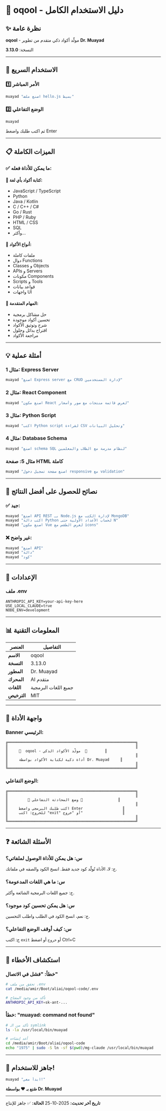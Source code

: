 # 🧠 oqool - دليل الاستخدام الكامل

## ✨ نظرة عامة

**oqool** - مولّد أكواد ذكي متقدم من تطوير **Dr. Muayad**

النسخة: **3.13.0**

---

## 🚀 الاستخدام السريع

### 1️⃣ الأمر المباشر
```bash
muayad "اصنع ملف hello.js بسيط"
```

### 2️⃣ الوضع التفاعلي
```bash
muayad
```
ثم اكتب طلبك واضغط Enter

---

## 📋 الميزات الكاملة

### ✅ ما يمكن للأداة فعله:

#### 🔹 كتابة أكواد بأي لغة:
- JavaScript / TypeScript
- Python
- Java / Kotlin
- C / C++ / C#
- Go / Rust
- PHP / Ruby
- HTML / CSS
- SQL
- وأكثر...

#### 🔹 أنواع الأكواد:
- ملفات كاملة
- دوال Functions
- Classes و Objects
- APIs و Servers
- مكونات Components
- Scripts و Tools
- قواعد بيانات
- واجهات UI

#### 🔹 المهام المتقدمة:
- حل مشاكل برمجية
- تحسين أكواد موجودة
- شرح وتوثيق الأكواد
- اقتراح بدائل وحلول
- مراجعة الأكواد

---

## 💡 أمثلة عملية

### مثال 1: Express Server
```bash
muayad "اصنع Express server مع CRUD لإدارة المستخدمين"
```

### مثال 2: React Component
```bash
muayad "اصنع مكون React لعرض قائمة منتجات مع صور وأسعار"
```

### مثال 3: Python Script
```bash
muayad "اكتب Python script لقراءة CSV وتحليل البيانات"
```

### مثال 4: Database Schema
```bash
muayad "اصنع schema SQL لنظام مدرسة مع الطلاب والمعلمين"
```

### مثال 5: صفحة HTML كاملة
```bash
muayad "اصنع صفحة تسجيل دخول responsive مع validation"
```

---

## 🎯 نصائح للحصول على أفضل النتائج

### ✅ جيد:
```bash
muayad "اصنع API REST بـ Node.js لإدارة الكتب مع MongoDB"
muayad "اكتب دالة Python لحساب الأعداد الأولية حتى N"
muayad "اصنع مكون Vue لعرض الطقس مع icons"
```

### ❌ غير واضح:
```bash
muayad "اصنع API"
muayad "دالة"
muayad "كود"
```

---

## 🔧 الإعدادات

### ملف .env
```env
ANTHROPIC_API_KEY=your-api-key-here
USE_LOCAL_CLAUDE=true
NODE_ENV=development
```

---

## 📊 المعلومات التقنية

| العنصر | التفاصيل |
|--------|----------|
| **الاسم** | oqool |
| **النسخة** | 3.13.0 |
| **المطور** | Dr. Muayad |
| **المحرك** | AI متقدم |
| **اللغات** | جميع اللغات البرمجية |
| **الترخيص** | MIT |

---

## 🎨 واجهة الأداة

### Banner الرئيسي:
```
╔══════════════════════════════════════════════════════════╗
║                                                          ║
║     🧠  oqool - مولّد الأكواد الذكي  🚀        ║
║                                                          ║
║     أداة ذكية لكتابة الأكواد بواسطة Dr. Muayad     ║
║                                                          ║
╚══════════════════════════════════════════════════════════╝
```

### الوضع التفاعلي:
```
╔══════════════════════════════════════════════════════════╗
║                                                          ║
║         💬 وضع المحادثة التفاعلي 💬                ║
║                                                          ║
║     اكتب طلبك البرمجي واضغط Enter                  ║
║     للخروج: اكتب "exit" أو "خروج"                  ║
║                                                          ║
╚══════════════════════════════════════════════════════════╝
```

---

## ❓ الأسئلة الشائعة

### س: هل يمكن للأداة الوصول لملفاتي؟
ج: لا، الأداة تُولّد كود جديد فقط. انسخ الكود والصقه في ملفاتك.

### س: ما هي اللغات المدعومة؟
ج: جميع اللغات البرمجية الشائعة وأكثر.

### س: هل يمكن تحسين كود موجود؟
ج: نعم، انسخ الكود في الطلب واطلب التحسين.

### س: كيف أوقف الوضع التفاعلي؟
ج: اكتب `exit` أو `خروج` أو اضغط Ctrl+C

---

## 🚨 استكشاف الأخطاء

### خطأ: "فشل في الاتصال"
```bash
# تحقق من ملف .env
cat /media/amir/Boot/aliai/oqool-code/.env

# تأكد من وجود المفتاح
ANTHROPIC_API_KEY=sk-ant-...
```

### خطأ: "muayad: command not found"
```bash
# تأكد من الـ symlink
ls -la /usr/local/bin/muayad

# أعد إنشاءه
cd /media/amir/Boot/aliai/oqool-code
echo "1975" | sudo -S ln -sf $(pwd)/mg-claude /usr/local/bin/muayad
```

---

## 🎉 جاهز للاستخدام!

```bash
muayad "ابدأ معي!"
```

**صُنع بـ ❤️ بواسطة Dr. Muayad**

---

**تاريخ آخر تحديث:** 2025-10-25
**الحالة:** ✅ جاهز للإنتاج

